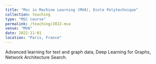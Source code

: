 ```yaml
---
title: "Msc in Machine Learning (MVA), Ecole Polytechnique"
collection: teaching
type: "MSC course"
permalink: /teaching/2022-mva
venue: "MVA"
date: 2022-11-01 
location: "Paris, France"
---
```


Advanced learning for text and graph data,  Deep Learning for Graphs, Network Architecture Search.